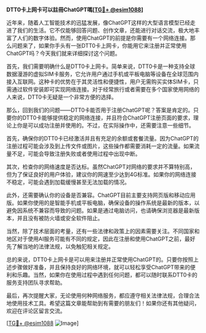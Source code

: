 **DTT0卡上网卡可以註冊ChatGPT嗎[[TG💪+ @esim1088](https://t.me/s/esim1088)]**

近年来，随着人工智能技术的迅猛发展，像ChatGPT这样的大型语言模型已经走进了我们的生活。它不仅能够回答问题、创作文章，还能进行对话交流，极大地丰富了人们的数字体验。然而，使用ChatGPT的前提是你需要有一个网络连接。那么问题来了，如果你手头有一张DTT0卡上网卡，你能用它来注册并正常使用ChatGPT吗？今天我们就来详细探讨这个问题。

首先，我们需要明确什么是DTT0卡上网卡。简单来说，DTT0卡是一种支持全球数据漫游的虚拟SIM卡服务，它允许用户通过手机或平板电脑等设备在全球范围内接入互联网。这种卡的优势在于其灵活性和便捷性，用户无需购买实体SIM卡，只需通过软件安装即可实现网络连接。对于经常旅行或者需要在多个国家使用网络的人来说，DTT0卡无疑是一个非常方便的选择。

那么，回到我们的问题——DTT0卡能否用于注册ChatGPT呢？答案是肯定的。只要你的DTT0卡能够提供稳定的网络连接，并且符合ChatGPT注册页面的要求，理论上你是可以成功注册并使用的。不过，在实际操作中，还需要注意一些细节。

首先，确保你的DTT0卡已经激活并且有充足的余额或套餐流量。因为ChatGPT的注册过程可能会涉及到上传文件或图片，这些操作都需要消耗一定的流量。如果流量不足，可能会导致注册失败或者使用过程中出现中断。

其次，检查你的网络速度是否达标。虽然ChatGPT对网络的要求并不算特别高，但为了保证良好的用户体验，建议你的网速至少达到4G标准。如果你的网络连接不稳定，可能会遇到加载缓慢甚至无法加载的情况。

此外，还需要确认你的设备是否兼容。ChatGPT目前主要支持网页版和移动应用版。如果你使用的是智能手机或平板电脑，确保设备的操作系统是最新的版本，以避免因系统不兼容而导致的问题。如果是通过电脑访问，也请确保浏览器是最新版本，并且没有被防火墙或安全软件阻止。

当然，除了技术层面的考量，还有一些法律和政策上的因素需要关注。不同国家和地区对于使用AI服务可能有不同的规定，因此在注册和使用ChatGPT之前，最好先了解当地的法律法规，以免触犯相关规定。

总的来说，DTT0卡上网卡是可以用来注册并正常使用ChatGPT的。只要你按照上述步骤做好准备，并且保持良好的网络环境，就可以轻松享受ChatGPT带来的便利和乐趣。当然，如果你在使用过程中遇到任何问题，都可以随时联系DTT0卡的服务支持团队寻求帮助。

最后，再次提醒大家，无论使用何种网络服务，都应遵守相关法律法规，合理合法地使用技术工具。希望这篇文章能帮助到有需要的朋友们！如果你还有其他疑问，欢迎在评论区留言交流。

[[TG💪+ @esim1088](https://t.me/s/esim1088) ![Image](https://i.postimg.cc/4NQfJmqS/Snipaste-2025-05-13-00-14-12.png)]